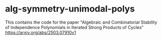 # alg-symmetry-unimodal-polys
This contains the code for the paper "Algebraic and Combinatorial Stability of Independence Polynomials in Iterated Strong Products of Cycles" 
https://arxiv.org/abs/2503.07910v1 
